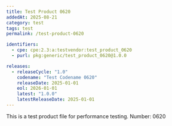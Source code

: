 ```yaml
---
title: Test Product 0620
addedAt: 2025-08-21
category: test
tags: test
permalink: /test-product-0620

identifiers:
  - cpe: cpe:2.3:a:testvendor:test_product_0620
  - purl: pkg:generic/test_product_0620@1.0.0

releases:
  - releaseCycle: "1.0"
    codename: "Test Codename 0620"
    releaseDate: 2025-01-01
    eol: 2026-01-01
    latest: "1.0.0"
    latestReleaseDate: 2025-01-01
---
```


This is a test product file for performance testing. Number: 0620
